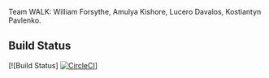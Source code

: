 Team WALK:
  William Forsythe,
  Amulya Kishore,
  Lucero Davalos,
  Kostiantyn Pavlenko.

## Build Status
[![Build Status]
[![CircleCI](https://circleci.com/gh/amulyakish/cmpe-272-guardians-assignment.svg?style=svg)](https://circleci.com/gh/amulyakish/cmpe-272-guardians-assignment)]
